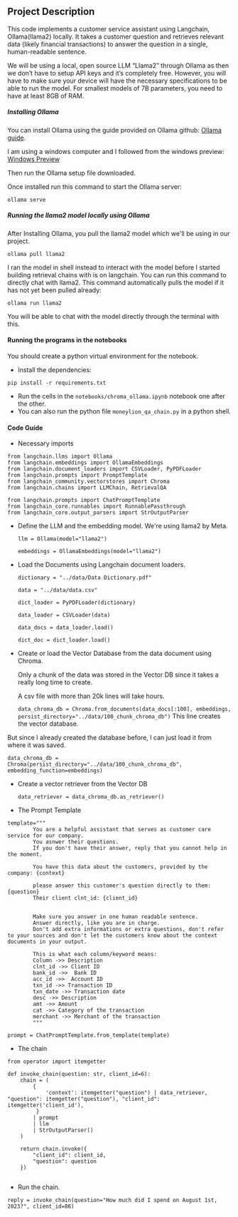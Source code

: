 ## Project Description
This code implements a customer service assistant using Langchain, Ollama(llama2) locally. 
It takes a customer question and retrieves relevant data (likely financial transactions) to answer the question in a single, human-readable sentence.

We will be using a local, open source LLM “Llama2” through Ollama as then we don’t have to setup API keys and it’s completely free. 
However, you will have to make sure your device will have the necessary specifications to be able to run the model. 
For smallest models of 7B parameters, you need to have at least 8GB of RAM.

##### Installing Ollama
You can install Ollama using the guide provided on Ollama github: [Ollama guide](https://github.com/ollama/ollama?tab=readme-ov-file).

I am using a windows computer and I followed from the windows preview: [Windows Preview](https://github.com/ollama/ollama?tab=readme-ov-file#windows-preview)

Then run the Ollama setup file downloaded.

Once installed run this command to start the Ollama server:
```
ollama serve
```

##### Running the llama2 model locally using Ollama
After Installing Ollama, you pull the llama2 model which we'll be using in our project.
```
ollama pull llama2
```
I ran the model in shell instead to interact with the model before I started building retrieval chains with is on langchain.
You can run this command to directly chat with llama2. This command automatically pulls the model if it has not yet been pulled already:
```
ollama run llama2
```
You will be able to chat with the model directly through the terminal with this.

#### Running the programs in the notebooks
You should create a python virtual environment for the notebook.

- Install the dependencies:
```
pip install -r requirements.txt
```

- Run the cells in the `notebooks/chroma_ollama.ipynb` notebook one after the other.
- You can also run the python file `moneylion_qa_chain.py` in a python shell.


#### Code Guide

- Necessary imports
```
from langchain.llms import Ollama
from langchain.embeddings import OllamaEmbeddings
from langchain.document_loaders import CSVLoader, PyPDFLoader
from langchain.prompts import PromptTemplate
from langchain_community.vectorstores import Chroma
from langchain.chains import LLMChain, RetrievalQA

from langchain.prompts import ChatPromptTemplate
from langchain_core.runnables import RunnablePassthrough
from langchain_core.output_parsers import StrOutputParser

```

- Define the LLM and the embedding model. We're using llama2 by Meta.
  
   `llm = Ollama(model="llama2")`
 
   `embeddings = OllamaEmbeddings(model="llama2")`

- Load the Documents using Langchain document loaders.
  
  `dictionary = "../data/Data Dictionary.pdf"`
  
  `data = "../data/data.csv"`

  `dict_loader = PyPDFLoader(dictionary)`
  
  `data_loader = CSVLoader(data)`

  `data_docs = data_loader.load()`
  
  `dict_doc = dict_loader.load()`

- Create or load the Vector Database from the data document using Chroma.
  
   Only a chunk of the data was stored in the Vector DB since it takes a really long time to create.

  A csv file with more than 20k lines will take hours.
  
  `data_chroma_db = Chroma.from_documents(data_docs[:100], embeddings, persist_directory="../data/100_chunk_chroma_db")`
This line creates the vector database.

But since I already created the database before, I can just load it from where it was saved.

`data_chroma_db = Chroma(persist_directory="../data/100_chunk_chroma_db", embedding_function=embeddings)`

- Create a vector retriever from the Vector DB
  
  `data_retriever = data_chroma_db.as_retriever()`

- The Prompt Template
```
template="""
        You are a helpful assistant that serves as customer care service for our company.
        You asnwer their questions.
        If you don't have their answer, reply that you cannot help in the moment.
                
        You have this data about the customers, provided by the company: {context}
        
        please answer this customer's question directly to them: {question}
        Their client clnt_id: {client_id}
        
        
        Make sure you answer in one human readable sentence.
        Answer directly, like you are in charge.
        Don't add extra informations or extra questions, don't refer to your sources and don't let the customers know about the context documents in your output.
        
        This is what each column/keyword means:
        Column ->> Description
        clnt_id ->> Client ID
        bank_id ->>  Bank ID
        acc_id ->>  Account ID
        txn_id ->> Transaction ID
        txn_date ->> Transaction date
        desc ->> Description
        amt ->> Amount
        cat ->> Category of the transaction
        merchant ->> Merchant of the transaction
        """
        
prompt = ChatPromptTemplate.from_template(template)
```


- The chain
```
from operator import itemgetter

def invoke_chain(question: str, client_id=6):
    chain = (
        {
            'context': itemgetter("question") | data_retriever, "question": itemgetter("question"), "client_id": itemgetter('client_id'), 
         }
        | prompt
        | llm
        | StrOutputParser()
    )
    
    return chain.invoke({
        "client_id": client_id,
        "question": question
    })
  
```

- Run the chain.
```
reply = invoke_chain(question="How much did I spend on August 1st, 2023?", client_id=86)

```


